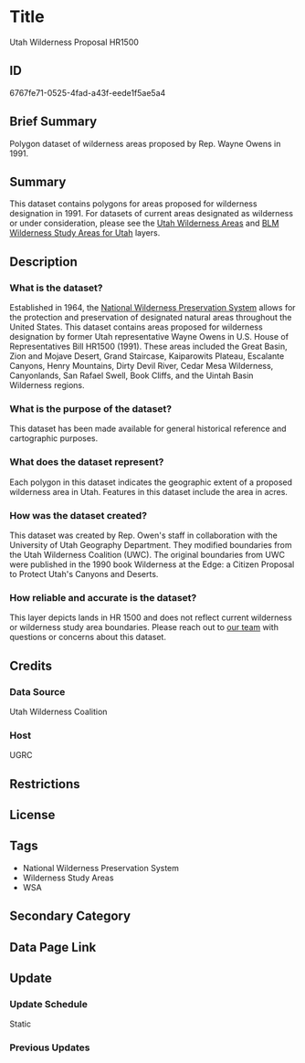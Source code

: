 # Title

Utah Wilderness Proposal HR1500

## ID

6767fe71-0525-4fad-a43f-eede1f5ae5a4

## Brief Summary

Polygon dataset of wilderness areas proposed by Rep. Wayne Owens in 1991.

## Summary

This dataset contains polygons for areas proposed for wilderness designation in 1991. For datasets of current areas designated as wilderness or under consideration, please see the [Utah Wilderness Areas](https://gis.utah.gov/products/sgid/boundaries/wilderness/) and [BLM Wilderness Study Areas for Utah](https://gis.utah.gov/products/sgid/boundaries/blm-wilderness-study-areas/) layers.

## Description

### What is the dataset?

Established in 1964, the [National Wilderness Preservation System](https://www.wilderness.org/articles/article/national-wilderness-preservation-system) allows for the protection and preservation of designated natural areas throughout the United States. This dataset contains areas proposed for wilderness designation by former Utah representative Wayne Owens in U.S. House of Representatives Bill HR1500 (1991). These areas included the Great Basin, Zion and Mojave Desert, Grand Staircase, Kaiparowits Plateau, Escalante Canyons, Henry Mountains, Dirty Devil River, Cedar Mesa Wilderness, Canyonlands, San Rafael Swell, Book Cliffs, and the Uintah Basin Wilderness regions.

### What is the purpose of the dataset?

This dataset has been made available for general historical reference and cartographic purposes.

### What does the dataset represent?

Each polygon in this dataset indicates the geographic extent of a proposed wilderness area in Utah. Features in this dataset include the area in acres.

### How was the dataset created?

This dataset was created by Rep. Owen's staff in collaboration with the University of Utah Geography Department. They modified boundaries from the Utah Wilderness Coalition (UWC). The original boundaries from UWC were published in the 1990 book Wilderness at the Edge: a Citizen Proposal to Protect Utah's Canyons and Deserts.

### How reliable and accurate is the dataset?

This layer depicts lands in HR 1500 and does not reflect current wilderness or wilderness study area boundaries. Please reach out to [our team](https://gis.utah.gov/contact/) with questions or concerns about this dataset.

## Credits

### Data Source

Utah Wilderness Coalition

### Host

UGRC

## Restrictions

## License

## Tags

- National Wilderness Preservation System
- Wilderness Study Areas
- WSA

## Secondary Category

## Data Page Link

## Update

### Update Schedule

Static

### Previous Updates
